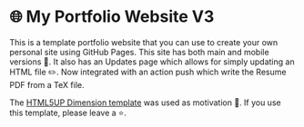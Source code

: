 # 🌐 My Portfolio Website V3

This is a template portfolio website that you can use to create your own personal site using GitHub Pages. This site has both main and mobile versions 📱. It also has an Updates page which allows for simply updating an HTML file ✏️. Now integrated with an action push which write the Resume PDF from a TeX file.

The [HTML5UP Dimension template](https://html5up.net/dimension) was used as motivation 🎨. If you use this template, please leave a ⭐.
